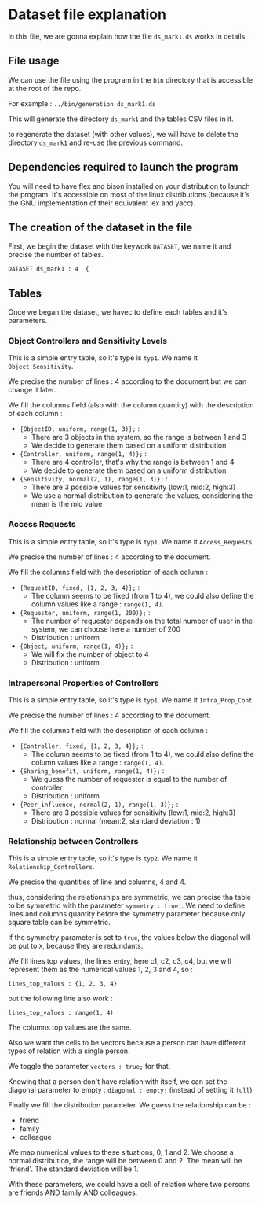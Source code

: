 # Dataset file explanation

In this file, we are gonna explain how the file `ds_mark1.ds`
works in details.

## File usage

We can use the file using the program in the `bin` directory that
is accessible at the root of the repo.

For example : `../bin/generation ds_mark1.ds`

This will generate the directory `ds_mark1` and the tables CSV files
in it.

to regenerate the dataset (with other values), we will have to delete
the directory `ds_mark1` and re-use the previous command.

## Dependencies required to launch the program

You will need to have flex and bison installed on your distribution to launch
the program. It's accessible on most of the linux distributions (because it's
the GNU implementation of their equivalent lex and yacc).

## The creation of the dataset in the file

First, we begin the dataset with the keywork `DATASET`, we name it
and precise the number of tables.

```
DATASET ds_mark1 : 4  {
```

## Tables

Once we began the dataset, we havec to define each tables and it's parameters.

### Object Controllers and Sensitivity Levels

This is a simple entry table, so it's type is `typ1`.
We name it `Object_Sensitivity`.

We precise the number of lines : 4 according to the document but we can change
it later.

We fill the columns field (also with the column quantity) with the description
of each column :
  - `{ObjectID, uniform, range(1, 3)};` :
    - There are 3 objects in the system, so the range is between 1 and 3
    - We decide to generate them based on a uniform distribution
  - `{Controller, uniform, range(1, 4)};` :
    - There are 4 controller, that's why the range is between 1 and 4
    - We decide to generate them based on a uniform distribution
  - `{Sensitivity, normal(2, 1), range(1, 3)};` :
    - There are 3 possible values for sensitivity (low:1, mid:2, high:3)
    - We use a normal distribution to generate the values, considering the
      mean is the mid value

### Access Requests

This is a simple entry table, so it's type is `typ1`.
We name it `Access_Requests`.

We precise the number of lines : 4 according to the document.

We fill the columns field with the description of each column :
  - `{RequestID, fixed, {1, 2, 3, 4}};` :
    - The column seems to be fixed (from 1 to 4), we could also define the
      column values like a range : `range(1, 4)`.
  - `{Requester, uniform, range(1, 200)};` :
    - The number of requester depends on the total number of user in the
      system, we can choose here a number of 200
    - Distribution : uniform
  - `{Object, uniform, range(1, 4)};` :
    - We will fix the number of object to 4
    - Distribution : uniform

### Intrapersonal Properties of Controllers

This is a simple entry table, so it's type is `typ1`.
We name it `Intra_Prop_Cont`.

We precise the number of lines : 4 according to the document.

We fill the columns field with the description of each column :
  - `{Controller, fixed, {1, 2, 3, 4}};` :
    - The column seems to be fixed (from 1 to 4), we could also define the
      column values like a range : `range(1, 4)`.
  - `{Sharing_benefit, uniform, range(1, 4)};` :
    - We guess the number of requester is equal to the number of controller
    - Distribution : uniform
  - `{Peer_influence, normal(2, 1), range(1, 3)};` :
    - There are 3 possible values for sensitivity (low:1, mid:2, high:3)
    - Distribution : normal (mean:2, standard deviation : 1)

### Relationship between Controllers

This is a simple entry table, so it's type is `typ2`.
We name it `Relationship_Controllers`.

We precise the quantities of line and columns, 4 and 4.

thus, considering the relationships are symmetric, we can precise tha table
to be symmetric with the parameter `symmetry : true;`. We need to define
lines and columns quantity before the symmetry parameter because only square
table can be symmetric.

If the symmetry parameter is set to `true`, the values below the diagonal will
be put to `X`, because they are redundants.

We fill lines top values, the lines entry, here c1, c2, c3, c4, but we will
represent them as the numerical values 1, 2, 3 and 4, so :

`lines_top_values : {1, 2, 3, 4}`

but the following line also work :

`lines_top_values : range(1, 4)`

The columns top values are the same.


Also we want the cells to be vectors because a person can have different types
of relation with a single person.

We toggle the parameter `vectors : true;` for that.

Knowing that a person don't have relation with itself, we can set the diagonal
parameter to empty : `diagonal : empty;` (instead of setting it `full`)

Finally we fill the distribution parameter. We guess the relationship can be :
  - friend
  - family
  - colleague

We map numerical values to these situations, 0, 1 and 2. We choose a normal
distribution, the range will be between 0 and 2. The mean will be
'friend'. The standard deviation will be 1.

With these parameters, we could have a cell of relation where two persons are
friends AND family AND colleagues.